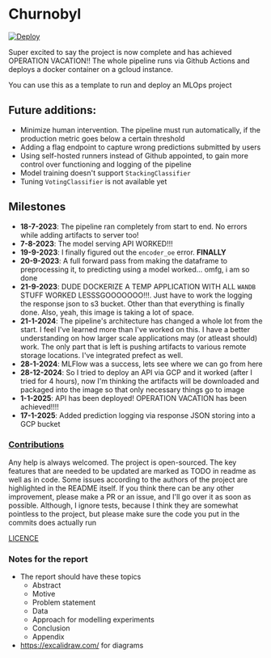 # Churnobyl

[![Deploy](https://github.com/ishandandekar/Churnobyl/actions/workflows/deploy.yaml/badge.svg)](https://github.com/ishandandekar/Churnobyl/actions/workflows/deploy.yaml)
<!--[![Tests](https://github.com/ishandandekar/Churnobyl/actions/workflows/tests.yaml/badge.svg)](https://github.com/ishandandekar/Churnobyl/actions/workflows/tests.yaml)-->


Super excited to say the project is now complete and has achieved OPERATION VACATION!! The whole pipeline runs via Github Actions and deploys a docker container on a gcloud instance.

You can use this as a template to run and deploy an MLOps project



## Future additions:

- Minimize human intervention. The pipeline must run automatically, if the production metric goes below a certain threshold
- Adding a flag endpoint to capture wrong predictions submitted by users
- Using self-hosted runners instead of Github appointed, to gain more control over functioning and logging of the pipeline
- Model training doesn't support `StackingClassifier`
- Tuning `VotingClassifier` is not available yet

## Milestones

- **18-7-2023**: The pipeline ran completely from start to end. No errors while adding artifacts to server too!
- **7-8-2023**: The model serving API WORKED!!!
- **19-9-2023**: I finally figured out the `encoder_oe` error. **FINALLY**
- **20-9-2023**: A full forward pass from making the dataframe to preprocessing it, to predicting using a model worked... omfg, i am so done
- **21-9-2023**: DUDE DOCKERIZE A TEMP APPLICATION WITH ALL `WANDB` STUFF WORKED LESSSGOOOOOOO!!!. Just have to work the logging the response json to s3 bucket. Other than that everything is finally done. Also, yeah, this image is taking a lot of space.
- **21-1-2024**: The pipeline's architecture has changed a whole lot from the start. I feel I've learned more than I've worked on this. I have a better understanding on how larger scale applications may (or atleast should) work. The only part that is left is pushing artifacts to various remote storage locations. I've integrated prefect as well.
- **28-1-2024**: MLFlow was a success, lets see where we can go from here
- **28-12-2024**: So I tried to deploy an API via GCP and it worked (after I tried for 4 hours), now I'm thinking the artifacts will be downloaded and packaged into the image so that only necessary things go to image
- **1-1-2025**: API has been deployed! OPERATION VACATION has been achieved!!!!
- **17-1-2025**: Added prediction logging via response JSON storing into a GCP bucket


### [Contributions](./CONTRIBUTING.md)

Any help is always welcomed. The project is open-sourced. The key features that are needed to be updated are marked as TODO in readme as well as in code. Some issues according to the authors of the project are highlighted in the README itself. If you think there can be any other improvement, please make a PR or an issue, and I'll go over it as soon as possible. Although, I ignore tests, because I think they are somewhat pointless to the project, but please make sure the code you put in the commits does actually run


[LICENCE](LICENCE)

### Notes for the report

- The report should have these topics
  - Abstract
  - Motive
  - Problem statement
  - Data
  - Approach for modelling experiments
  - Conclusion
  - Appendix
- https://excalidraw.com/ for diagrams
